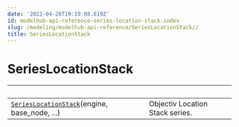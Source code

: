 ```yaml
---
date: '2022-04-28T19:19:08.619Z'
id: modelhub-api-reference-series-location-stack-index
slug: /modeling/modelhub-api-reference/SeriesLocationStack//
title: SeriesLocationStack
---
```


# SeriesLocationStack

| &nbsp;                                            | &nbsp;                                                                                                                                                                                                                 |
| ------------------------------------------------- | --------------------------------------------------------------------------------------------------------------------------------------------------------------------------------------------------------------------- |
| [`SeriesLocationStack`](/docs/modeling/modelhub-api-reference/SeriesLocationStack/modelhub.SeriesLocationStack/#modelhub.SeriesLocationStack)(engine, base_node, ...)       | Objectiv Location Stack series.                                                                                                                                                                                        |
